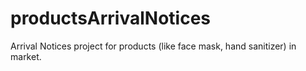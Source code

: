 # productsArrivalNotices
Arrival Notices project for products (like face mask, hand sanitizer) in market.

